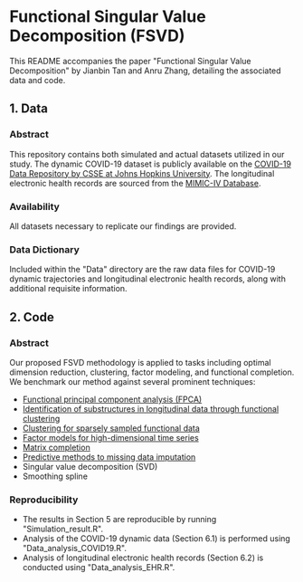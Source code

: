 # Functional Singular Value Decomposition (FSVD)

This README accompanies the paper "Functional Singular Value Decomposition" by Jianbin Tan and Anru Zhang, detailing the associated data and code.

## 1. Data
### Abstract

This repository contains both simulated and actual datasets utilized in our study. The dynamic COVID-19 dataset is publicly available on the [COVID-19 Data Repository by CSSE at Johns Hopkins University](https://github.com/CSSEGISandData/COVID-19). The longitudinal electronic health records are sourced from the [MIMIC-IV Database](https://physionet.org/content/mimiciv/3.0/).

### Availability
All datasets necessary to replicate our findings are provided.

### Data Dictionary
Included within the "Data" directory are the raw data files for COVID-19 dynamic trajectories and longitudinal electronic health records, along with additional requisite information.

## 2. Code
### Abstract
Our proposed FSVD methodology is applied to tasks including optimal dimension reduction, clustering, factor modeling, and functional completion. We benchmark our method against several prominent techniques:
- [Functional principal component analysis (FPCA)](https://cran.r-project.org/web/packages/fdapace/)
- [Identification of substructures in longitudinal data through functional clustering](https://cran.r-project.org/web/packages/fdapace/)
- [Clustering for sparsely sampled functional data](https://www.tandfonline.com/doi/abs/10.1198/016214503000189)
- [Factor models for high-dimensional time series](https://cran.r-project.org/web/packages/HDTSA/index.html)
- [Matrix completion](https://cran.r-project.org/web/packages/filling/index.html)
- [Predictive methods to missing data imputation](https://www.jmlr.org/papers/v18/17-073.html)
- Singular value decomposition (SVD)
- Smoothing spline

### Reproducibility
- The results in Section 5 are reproducible by running "Simulation_result.R".
- Analysis of the COVID-19 dynamic data (Section 6.1) is performed using "Data_analysis_COVID19.R".
- Analysis of longitudinal electronic health records (Section 6.2) is conducted using "Data_analysis_EHR.R".